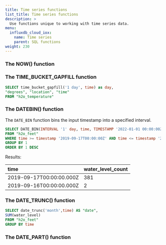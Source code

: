 ```yaml
---
title: Time series functions
list_title: Time series functions
description: >
  Use functions unique to working with time series data.
menu:
  influxdb_cloud_iox:
    name: Time series 
    parent: SQL functions
weight: 230
---
```


### The NOW() function


### The TIME_BUCKET_GAPFILL function


```sql
SELECT time_bucket_gapfill('1 day', time) as day,
"degrees", "location", "time"
FROM "h2o_temperature"
```



### The DATEBIN() function

The `DATE_BIN` function bins the input timestamp into a specified interval.   

```sql
SELECT DATE_BIN(INTERVAL '1' day, time, TIMESTAMP '2022-01-01 00:00:00Z') AS time, COUNT("water_level")  as water_level_count
FROM "h2o_feet"
WHERE time >= timestamp '2019-09-17T00:00:00Z' AND time <= timestamp '2019-09-19T00:00:00Z'
GROUP BY 1
ORDER BY 1 DESC
```

Results:

| time                     | water_level_count |
| :----------------------- | ----------------- |
| 2019-09-17T00:00:00.000Z | 381               |
| 2019-09-16T00:00:00.000Z | 2                 |


### The DATE_TRUNC() function



```sql
SELECT date_trunc('month',time) AS "date",
SUM(water_level)
FROM "h2o_feet"
GROUP BY time
```

### The DATE_PART() function




